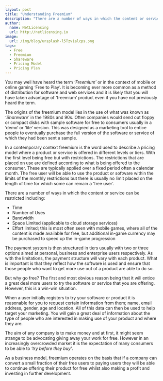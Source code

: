 ```yaml
---
layout: post
title: "Understanding Freemium"
description: "There are a number of ways in which the content or service can be restricted..."
author:
  name: NetLicensing
  url: http://netlicensing.io
image:
  url: /img/blog/unsplash-l5Tzv1alcps.png
tags:
  - Free
  - Freemium
  - Shareware
  - Pricing Model
  - Pricing Plan
---
```


You may well have heard the term *‘Freemium’* or in the context of mobile or online gaming ‘Free to Play’. It is becoming ever more common as a method of distribution for software and web services and it is likely that you will have taken advantage of ‘freemium’ product even if you have not previously heard the term.

The origins of the freemium model lies in the use of what was known as *‘Shareware’* in the 1980s and 90s. Often companies would send out floppy or compact disks with sample software for free to consumers usually in a ‘demo‘ or ‘lite’ version. This was designed as a marketing tool to entice people to eventually purchase the full version of the software or service of which they had been sent a sample.

In a contemporary context freemium is the word used to describe a pricing model where a product or service is offered in different levels or tiers. With the first level being free but with restrictions. The restrictions that are placed on use are defined according to what is being offered to the consumer. These are typically applied over a fixed period often a calendar month. The free user will be able to use the product or software within the limits of the monthly restrictions but there is usually no limit placed on the length of time for which some can remain a ‘free user’.

There are a number of ways in which the content or service can be restricted including:

  * Time
  * Number of Uses
  * Bandwidth
  * Space Limited (applicable to cloud storage services)
  * Effort limited; this is most often seen with mobile games, where all of the content is made available for free, but additional in-game currency may be purchased to speed up the in-game progression

The payment system is then structured in tiers usually with two or three options aimed at personal, business and enterprise users respectively. As with the limitations, the payment structure will vary with each product. What is important is that they reflect how the software is used and ensure that those people who want to get more use out of a product are able to do so.

But why go free? The first and most obvious reason being that it will entice a great deal more users to try the software or service that you are offering. However, this is a win-win situation.

When a user initially registers to try your software or product it is reasonable for you to request certain information from them; name, email address, gender, age and location. All of this data can then be used to help target your marketing. You will gain a great deal of information about the type of people who are interested in making use of your product and where they are.

The aim of any company is to make money and at first, it might seem strange to be advocating giving away your work for free. However in an increasingly overcrowded market it is the expectation of many consumers to be able to *‘try before they buy’*.

As a business model, freemium operates on the basis that if a company can convert a small fraction of their free users to paying users they will be able to continue offering their product for free whilst also making a profit and investing in further development.
